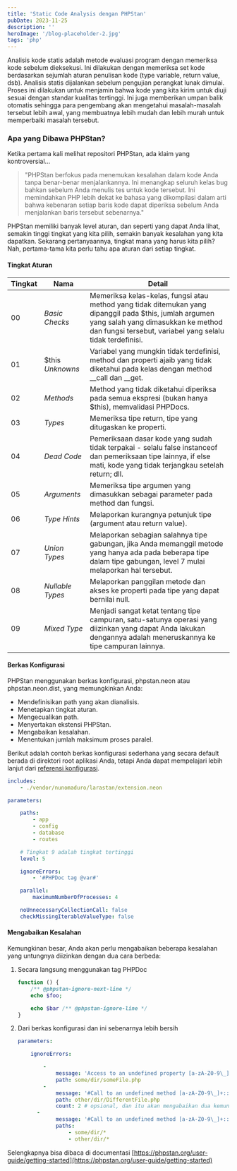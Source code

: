 ```yaml
---
title: 'Static Code Analysis dengan PHPStan'
pubDate: 2023-11-25
description: ''
heroImage: '/blog-placeholder-2.jpg'
tags: 'php'
---
```


Analisis kode statis adalah metode evaluasi program dengan memeriksa kode sebelum dieksekusi. Ini dilakukan dengan memeriksa set kode berdasarkan sejumlah aturan penulisan kode (type variable, return value, dsb). Analisis statis dijalankan sebelum pengujian perangkat lunak dimulai. Proses ini dilakukan untuk menjamin bahwa kode yang kita kirim untuk diuji sesuai dengan standar kualitas tertinggi. Ini juga memberikan umpan balik otomatis sehingga para pengembang akan mengetahui masalah-masalah tersebut lebih awal, yang membuatnya lebih mudah dan lebih murah untuk memperbaiki masalah tersebut.

### Apa yang Dibawa PHPStan?

Ketika pertama kali melihat repositori PHPStan, ada klaim yang kontroversial...

> "PHPStan berfokus pada menemukan kesalahan dalam kode Anda tanpa benar-benar menjalankannya. Ini menangkap seluruh kelas bug bahkan sebelum Anda menulis tes untuk kode tersebut. Ini memindahkan PHP lebih dekat ke bahasa yang dikompilasi dalam arti bahwa kebenaran setiap baris kode dapat diperiksa sebelum Anda menjalankan baris tersebut sebenarnya."

PHPStan memiliki banyak level aturan, dan seperti yang dapat Anda lihat, semakin tinggi tingkat yang kita pilih, semakin banyak kesalahan yang kita dapatkan. Sekarang pertanyaannya, tingkat mana yang harus kita pilih? Nah, pertama-tama kita perlu tahu apa aturan dari setiap tingkat.

#### Tingkat Aturan

| Tingkat | Nama           | Detail                                                                                                                                                                |
|--------|----------------|-----------------------------------------------------------------------------------------------------------------------------------------------------------------------|
| 00     | _Basic Checks_   | Memeriksa kelas-kelas, fungsi atau method yang tidak ditemukan yang dipanggil pada $this, jumlah argumen yang salah yang dimasukkan ke method dan fungsi tersebut, variabel yang selalu tidak terdefinisi.|
| 01     | $this _Unknowns_  | Variabel yang mungkin tidak terdefinisi, method dan properti ajaib yang tidak diketahui pada kelas dengan method __call dan __get.|
| 02     | _Methods_         | Method yang tidak diketahui diperiksa pada semua ekspresi (bukan hanya $this), memvalidasi PHPDocs.|
| 03     | _Types_           | Memeriksa tipe return, tipe yang ditugaskan ke properti.|
| 04     | _Dead Code_       | Pemeriksaan dasar kode yang sudah tidak terpakai - selalu false instanceof dan pemeriksaan tipe lainnya, if else mati, kode yang tidak terjangkau setelah return; dll.|
| 05     | _Arguments_       | Memeriksa tipe argumen yang dimasukkan sebagai parameter pada method dan fungsi.|
| 06     | _Type Hints_      | Melaporkan kurangnya petunjuk tipe (argument atau return value).|
| 07     | _Union Types_     | Melaporkan sebagian salahnya tipe gabungan, jika Anda memanggil metode yang hanya ada pada beberapa tipe dalam tipe gabungan, level 7 mulai melaporkan hal tersebut.                                                        |
| 08     | _Nullable Types_   | Melaporkan panggilan metode dan akses ke properti pada tipe yang dapat bernilai null.|
| 09     | _Mixed Type_       | Menjadi sangat ketat tentang tipe campuran, satu-satunya operasi yang diizinkan yang dapat Anda lakukan dengannya adalah meneruskannya ke tipe campuran lainnya.|

#### Berkas Konfigurasi

PHPStan menggunakan berkas konfigurasi, phpstan.neon atau phpstan.neon.dist, yang memungkinkan Anda:

- Mendefinisikan path yang akan dianalisis.
- Menetapkan tingkat aturan.
- Mengecualikan path.
- Menyertakan ekstensi PHPStan.
- Mengabaikan kesalahan.
- Menentukan jumlah maksimum proses paralel.

Berikut adalah contoh berkas konfigurasi sederhana yang secara default berada di direktori root aplikasi Anda, tetapi Anda dapat mempelajari lebih lanjut dari [referensi konfigurasi](https://phpstan.org/config-reference).

```yaml
includes:
    - ./vendor/nunomaduro/larastan/extension.neon

parameters:

    paths:
        - app
        - config
        - database
        - routes

    # Tingkat 9 adalah tingkat tertinggi
    level: 5

    ignoreErrors:
        - '#PHPDoc tag @var#'

    parallel:
        maximumNumberOfProcesses: 4

    noUnnecessaryCollectionCall: false
    checkMissingIterableValueType: false
```

#### Mengabaikan Kesalahan

Kemungkinan besar, Anda akan perlu mengabaikan beberapa kesalahan yang untungnya diizinkan dengan dua cara berbeda:

1. Secara langsung menggunakan tag PHPDoc

    ```php
    function () {
        /** @phpstan-ignore-next-line */
        echo $foo;

        echo $bar /** @phpstan-ignore-line */
    }
    ```

2. Dari berkas konfigurasi dan ini sebenarnya lebih bersih

    ```yaml
    parameters:

        ignoreErrors:

            -
                message: 'Access to an undefined property [a-zA-Z0-9\_]+::\$foo'
                path: some/dir/someFile.php
            -
                message: '#Call to an undefined method [a-zA-Z0-9\_]+::doFoo()#'
                path: other/dir/DifferentFile.php
                count: 2 # opsional, dan itu akan mengabaikan dua kemunculan pertama kesalahan
          -
                message: '#Call to an undefined method [a-zA-Z0-9\_]+::doBar()#'
                paths:
                    - some/dir/*
                    - other/dir/*
    ```

Selengkapnya bisa dibaca di documentasi [https://phpstan.org/user-guide/getting-started](https://phpstan.org/user-guide/getting-started)